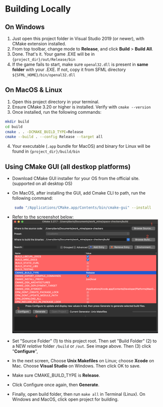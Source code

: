 # Building Locally

## On Windows

1. Just open this project folder in Visual Studio 2019 (or newer), with CMake extension installed.
2. From top toolbar, change mode to **Release**, and click **Build** > **Build All**.
3. Done. That's it. Your game .EXE will be in `{project_dir}/out/Release/bin`
4. If the game fails to start, make sure `openal32.dll` is present in **same folder** with your .EXE. If not, copy it from SFML directory `${SFML_HOME}/bin/openal32.dll`

## On MacOS & Linux

1. Open this project directory in your terminal.
2. Ensure CMake 3.20 or higher is installed. Verify with `cmake --version`
3. Once installed, run the following commands:

```bash
mkdir build
cd build
cmake . . -DCMAKE_BUILD_TYPE=Release
cmake --build . --config Release --target all

```

4. Your executable (`.app` bundle for MacOS) and binary for Linux will be found in `{project_dir}/build/bin`

## Using CMake GUI (all destkop platforms)

- Download CMake GUI installer for your OS from the official site. (supported on all desktop OS)
- On MacOS, after installing the GUI, add Cmake CLI to path, run the following command:
  ```bash
   sudo "/Applications/CMake.app/Contents/bin/cmake-gui" --install
  ```
- Refer to the screenshot below:
![cmake_screenshot](cmake/cmake_gui_screenshot.png)

- Set "Source Folder" (1) to this project root. Then set "Build Folder" (2) to a NEW _relative_ folder `/build` or `/out`. See image above. Then (3) click "**Configure**",
- In the next screen, Choose **Unix Makefiles** on Linux; choose **Xcode** on Mac. Choose **Visual Studio** on Windows. Then click OK to save. 
- Make sure CMAKE_BUILD_TYPE is **Release**.
- Click Configure once again, then **Generate**.
- Finally, open build folder, then run `make all` in Terminal (Linux). On Windows and MacOS, click open project for building.